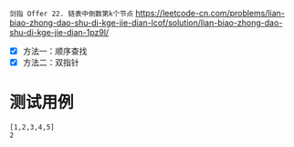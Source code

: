 
`剑指 Offer 22. 链表中倒数第k个节点` https://leetcode-cn.com/problems/lian-biao-zhong-dao-shu-di-kge-jie-dian-lcof/solution/lian-biao-zhong-dao-shu-di-kge-jie-dian-1pz9l/
- [x] 方法一：顺序查找
- [x] 方法二：双指针

# 测试用例

```
[1,2,3,4,5]
2
```
